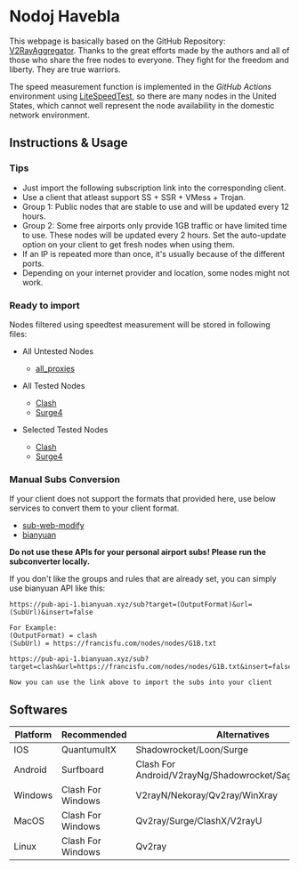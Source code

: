 # Nodoj Havebla


This webpage is basically based on the GitHub Repository: [V2RayAggregator](https://github.com/mahdibland/V2RayAggregator/). Thanks to the great efforts made by the authors and all of those who share the free nodes to everyone. They fight for the freedom and liberty. They are true warriors.

<!--more-->

The speed measurement function is implemented in the *GitHub Actions* environment using [LiteSpeedTest](https://github.com/xxf098/LiteSpeedTest), so there are many nodes in the United States, which cannot well represent the node availability in the domestic network environment.

## Instructions & Usage

### Tips

- Just import the following subscription link into the corresponding client.
- Use a client that atleast support SS + SSR + VMess + Trojan.
- Group 1: Public nodes that are stable to use and will be updated every 12 hours.
- Group 2: Some free airports only provide 1GB traffic or have limited time to use. These nodes will be updated every 2 hours. Set the auto-update option on your client to get fresh nodes when using them.
- If an IP is repeated more than once, it's usually because of the different ports.
- Depending on your internet provider and location, some nodes might not work.

### Ready to import

Nodes filtered using speedtest measurement will be stored in following files:  

* All Untested Nodes
  - [all_proxies](https://francisfu.com/nodes/all_proxies.yml)

* All Tested Nodes
  - [Clash](https://francisfu.com/nodes/clash_all.yml)
  - [Surge4](https://francisfu.com/nodes/surge_all.ini)

* Selected Tested Nodes
  - [Clash](https://francisfu.com/nodes/clash_part.yml)
  - [Surge4](https://francisfu.com/nodes/surge_part.ini)

### Manual Subs Conversion

If your client does not support the formats that provided here, use below services to convert them to your client format.

- [sub-web-modify](https://sub.v1.mk/)
- [bianyuan](https://bianyuan.xyz/)  

**Do not use these APIs for your personal airport subs! Please run the subconverter locally.**

If you don't like the groups and rules that are already set, you can simply use bianyuan API like this:  

```
https://pub-api-1.bianyuan.xyz/sub?target=(OutputFormat)&url=(SubUrl)&insert=false

For Example:
(OutputFormat) = clash
(SubUrl) = https://francisfu.com/nodes/nodes/G1B.txt

https://pub-api-1.bianyuan.xyz/sub?target=clash&url=https://francisfu.com/nodes/nodes/G1B.txt&insert=false

Now you can use the link above to import the subs into your client
```

## Softwares

| Platform | Recommended       | Alternatives                                    |
|----------|-------------------|-------------------------------------------------|
| IOS      | QuantumultX        | Shadowrocket/Loon/Surge                  |
| Android  | Surfboard         | Clash For Android/V2rayNg/Shadowrocket/SagerNet/Matsuri |
| Windows  | Clash For Windows | V2rayN/Nekoray/Qv2ray/WinXray                   |
| MacOS    | Clash For Windows | Qv2ray/Surge/ClashX/V2rayU                      |
| Linux    | Clash For Windows | Qv2ray                                          |


